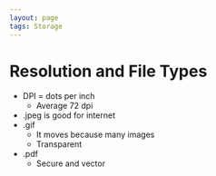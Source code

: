 ```yaml
---
layout: page
tags: Storage
---
```


# Resolution and File Types

- DPI = dots per inch
	- Average 72 dpi
- .jpeg is good for internet
- .gif
	- It moves because many images
	- Transparent
- .pdf
	- Secure and vector